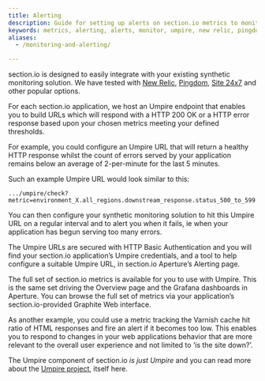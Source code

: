 ```yaml
---
title: Alerting
description: Guide for setting up alerts on section.io metrics to monitor your website.  
keywords: metrics, alerting, alerts, monitor, umpire, new relic, pingdom, website performance, website security, content delivery network, CDN
aliases:
  - /monitoring-and-alerting/

---
```


section.io is designed to easily integrate with your existing synthetic monitoring solution. We have tested with [New Relic], [Pingdom], [Site 24x7] and other popular options.

For each section.io application, we host an Umpire endpoint that enables you to build URLs which will respond with a HTTP 200 OK or a HTTP error response based upon your chosen metrics meeting your defined thresholds.

For example, you could configure an Umpire URL that will return a healthy HTTP response whilst the count of errors served by your application remains below an average of 2-per-minute for the last 5 minutes.

Such an example Umpire URL would look similar to this:

    .../umpire/check?metric=environment_X.all_regions.downstream_response.status_500_to_599.count&max=2&range=300

You can then configure your synthetic monitoring solution to hit this Umpire URL on a regular interval and to alert you when it fails, ie when your application has begun serving too many errors.

The Umpire URLs are secured with HTTP Basic Authentication and you will find your section.io application’s Umpire credentials, and a tool to help configure a suitable Umpire URL, in section.io Aperture’s Alerting page.

The full set of section.io metrics is available for you to use with Umpire. This is the same set driving the Overview page and the Grafana dashboards in Aperture. You can browse the full set of metrics via your application’s section.io-provided Graphite Web interface.

As another example, you could use a metric tracking the Varnish cache hit ratio of HTML responses and fire an alert if it becomes too low. This enables you to respond to changes in your web applications behavior that are more relevant to the overall user experience and not limited to ‘is the site down?’.

The Umpire component of section.io *is just Umpire* and you can read more about the [Umpire project], itself here.

  [New Relic]: https://newrelic.com
  [Pingdom]: https://www.pingdom.com
  [Site 24x7]: https://www.site24x7.com
  [Umpire project]: https://github.com/heroku/umpire#umpire
